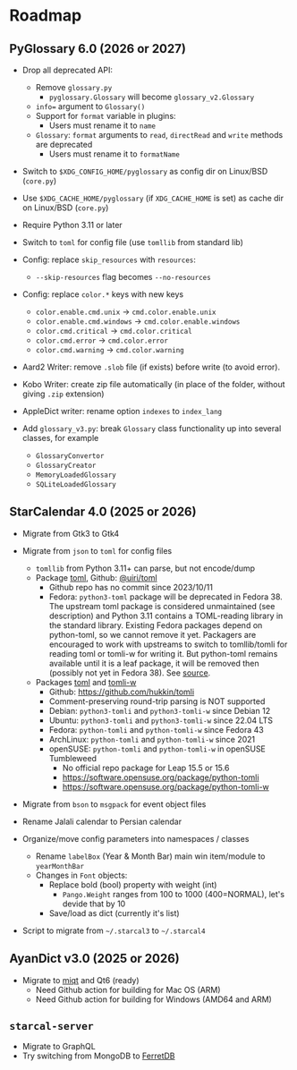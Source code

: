 # Roadmap

## PyGlossary 6.0 (2026 or 2027)

- Drop all deprecated API:

  - Remove `glossary.py`
    - `pyglossary.Glossary` will become `glossary_v2.Glossary`
  - `info=` argument to `Glossary()`
  - Support for `format` variable in plugins:
    - Users must rename it to `name`
  - `Glossary`: `format` arguments to `read`, `directRead` and `write` methods are deprecated
    - Users must rename it to `formatName`

- Switch to `$XDG_CONFIG_HOME/pyglossary` as config dir on Linux/BSD (`core.py`)

- Use `$XDG_CACHE_HOME/pyglossary` (if `XDG_CACHE_HOME` is set) as cache dir on Linux/BSD (`core.py`)

- Require Python 3.11 or later

- Switch to `toml` for config file (use `tomllib` from standard lib)

- Config: replace `skip_resources` with `resources`:

  - `--skip-resources` flag becomes `--no-resources`

- Config: replace `color.*` keys with new keys

  - `color.enable.cmd.unix` -> `cmd.color.enable.unix`
  - `color.enable.cmd.windows` -> `cmd.color.enable.windows`
  - `color.cmd.critical` -> `cmd.color.critical`
  - `color.cmd.error` -> `cmd.color.error`
  - `color.cmd.warning` -> `cmd.color.warning`

- Aard2 Writer: remove `.slob` file (if exists) before write (to avoid error).

- Kobo Writer: create zip file automatically (in place of the folder, without giving `.zip` extension)

- AppleDict writer: rename option `indexes` to `index_lang`

- Add `glossary_v3.py`: break `Glossary` class functionality up into several classes, for example

  - `GlossaryConvertor`
  - `GlossaryCreator`
  - `MemoryLoadedGlossary`
  - `SQLiteLoadedGlossary`

## StarCalendar 4.0 (2025 or 2026)

- Migrate from Gtk3 to Gtk4

- Migrate from `json` to `toml` for config files

  - `tomllib` from Python 3.11+ can parse, but not encode/dump
  - Package [toml](https://pypi.org/project/toml/), Github: [@uiri/toml](https://github.com/uiri/toml/)
    - Github repo has no commit since 2023/10/11
    - Fedora: `python3-toml` package will be deprecated in Fedora 38. The upstream toml package is considered unmaintained (see description) and Python 3.11 contains a TOML-reading library in the standard library. Existing Fedora packages depend on python-toml, so we cannot remove it yet. Packagers are encouraged to work with upstreams to switch to tomllib/tomli for reading toml or tomli-w for writing it. But python-toml remains available until it is a leaf package, it will be removed then (possibly not yet in Fedora 38). See [source](https://fedoraproject.org/wiki/Changes/DeprecatePythonToml).
  - Packages [toml](https://pypi.org/project/tomli/) and [tomli-w](https://pypi.org/project/tomli-w/)
    - Github: https://github.com/hukkin/tomli
    - Comment-preserving round-trip parsing is NOT supported
    - Debian: `python3-tomli` and `python3-tomli-w` since Debian 12
    - Ubuntu: `python3-tomli` and `python3-tomli-w` since 22.04 LTS
    - Fedora: `python-tomli` and `python-tomli-w` since Fedora 43
    - ArchLinux: `python-tomli` and `python-tomli-w` since 2021
    - openSUSE: `python-tomli` and `python-tomli-w` in openSUSE Tumbleweed
      - No official repo package for Leap 15.5 or 15.6
      - https://software.opensuse.org/package/python-tomli
      - https://software.opensuse.org/package/python-tomli-w

- Migrate from `bson` to `msgpack` for event object files

- Rename Jalali calendar to Persian calendar

- Organize/move config parameters into namespaces / classes

  - Rename `labelBox` (Year & Month Bar) main win item/module to `yearMonthBar`
  - Changes in `Font` objects:
    - Replace bold (bool) property with weight (int)
      - `Pango.Weight` ranges from 100 to 1000 (400=NORMAL), let's devide that by 10
    - Save/load as dict (currently it's list)

- Script to migrate from `~/.starcal3` to `~/.starcal4`

## AyanDict v3.0 (2025 or 2026)

- Migrate to [miqt](https://github.com/mappu/miqt) and Qt6 (ready)
  - Need Github action for building for Mac OS (ARM)
  - Need Github action for building for Windows (AMD64 and ARM)

## `starcal-server`

- Migrate to GraphQL
- Try switching from MongoDB to [FerretDB](https://github.com/FerretDB/FerretDB)
